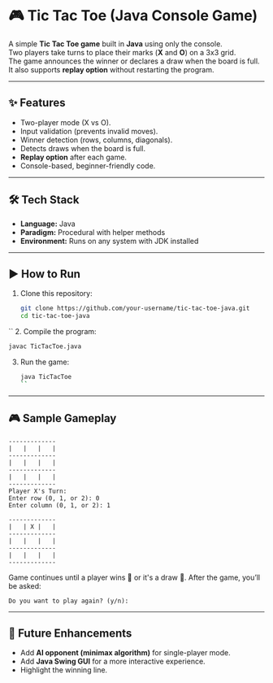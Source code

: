 # 🎮 Tic Tac Toe (Java Console Game)

A simple **Tic Tac Toe game** built in **Java** using only the console.  
Two players take turns to place their marks (**X** and **O**) on a 3x3 grid.  
The game announces the winner or declares a draw when the board is full.  
It also supports **replay option** without restarting the program.

---

## ✨ Features
- Two-player mode (X vs O).
- Input validation (prevents invalid moves).
- Winner detection (rows, columns, diagonals).
- Detects draws when the board is full.
- **Replay option** after each game.
- Console-based, beginner-friendly code.

---

## 🛠️ Tech Stack
- **Language:** Java  
- **Paradigm:** Procedural with helper methods  
- **Environment:** Runs on any system with JDK installed  

---

## ▶️ How to Run
1. Clone this repository:
   ```bash
   git clone https://github.com/your-username/tic-tac-toe-java.git
   cd tic-tac-toe-java
``
2. Compile the program:

   ```bash
   javac TicTacToe.java
   ```

3. Run the game:

   ```bash
   java TicTacToe
   ``

---

## 🎮 Sample Gameplay

```
-------------
|   |   |   | 
-------------
|   |   |   | 
-------------
|   |   |   | 
-------------
Player X's Turn:
Enter row (0, 1, or 2): 0
Enter column (0, 1, or 2): 1

-------------
|   | X |   | 
-------------
|   |   |   | 
-------------
|   |   |   | 
-------------
```

Game continues until a player wins 🎉 or it's a draw 🤝.
After the game, you’ll be asked:

```
Do you want to play again? (y/n):
```

---

## 📌 Future Enhancements

* Add **AI opponent (minimax algorithm)** for single-player mode.
* Add **Java Swing GUI** for a more interactive experience.
* Highlight the winning line.

